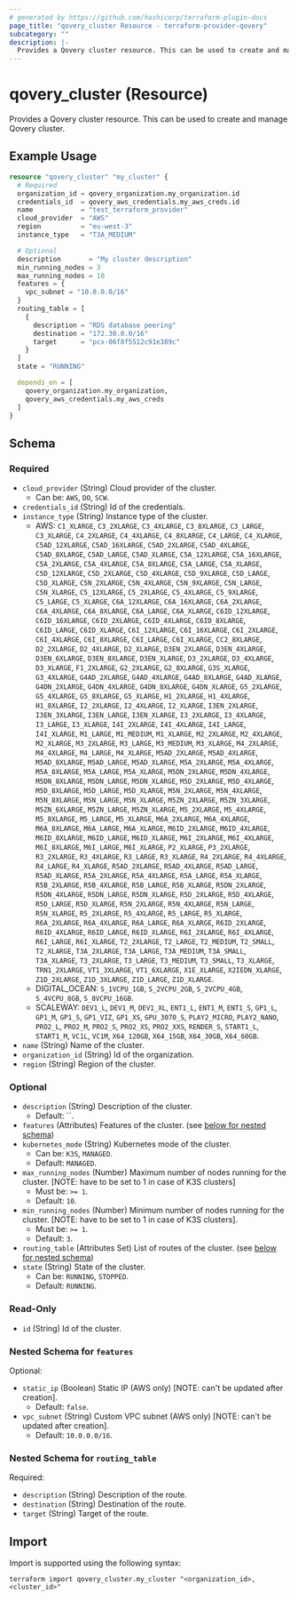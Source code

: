 ```yaml
---
# generated by https://github.com/hashicorp/terraform-plugin-docs
page_title: "qovery_cluster Resource - terraform-provider-qovery"
subcategory: ""
description: |-
  Provides a Qovery cluster resource. This can be used to create and manage Qovery cluster.
---
```


# qovery_cluster (Resource)

Provides a Qovery cluster resource. This can be used to create and manage Qovery cluster.

## Example Usage

```terraform
resource "qovery_cluster" "my_cluster" {
  # Required
  organization_id = qovery_organization.my_organization.id
  credentials_id  = qovery_aws_credentials.my_aws_creds.id
  name            = "test_terraform_provider"
  cloud_provider  = "AWS"
  region          = "eu-west-3"
  instance_type   = "T3A_MEDIUM"

  # Optional
  description       = "My cluster description"
  min_running_nodes = 3
  max_running_nodes = 10
  features = {
    vpc_subnet = "10.0.0.0/16"
  }
  routing_table = [
    {
      description = "RDS database peering"
      destination = "172.30.0.0/16"
      target      = "pcx-06f8f5512c91e389c"
    }
  ]
  state = "RUNNING"

  depends_on = [
    qovery_organization.my_organization,
    qovery_aws_credentials.my_aws_creds
  ]
}
```

<!-- schema generated by tfplugindocs -->
## Schema

### Required

- `cloud_provider` (String) Cloud provider of the cluster.
	- Can be: `AWS`, `DO`, `SCW`.
- `credentials_id` (String) Id of the credentials.
- `instance_type` (String) Instance type of the cluster.
	- AWS: `C1_XLARGE`, `C3_2XLARGE`, `C3_4XLARGE`, `C3_8XLARGE`, `C3_LARGE`, `C3_XLARGE`, `C4_2XLARGE`, `C4_4XLARGE`, `C4_8XLARGE`, `C4_LARGE`, `C4_XLARGE`, `C5AD_12XLARGE`, `C5AD_16XLARGE`, `C5AD_2XLARGE`, `C5AD_4XLARGE`, `C5AD_8XLARGE`, `C5AD_LARGE`, `C5AD_XLARGE`, `C5A_12XLARGE`, `C5A_16XLARGE`, `C5A_2XLARGE`, `C5A_4XLARGE`, `C5A_8XLARGE`, `C5A_LARGE`, `C5A_XLARGE`, `C5D_12XLARGE`, `C5D_2XLARGE`, `C5D_4XLARGE`, `C5D_9XLARGE`, `C5D_LARGE`, `C5D_XLARGE`, `C5N_2XLARGE`, `C5N_4XLARGE`, `C5N_9XLARGE`, `C5N_LARGE`, `C5N_XLARGE`, `C5_12XLARGE`, `C5_2XLARGE`, `C5_4XLARGE`, `C5_9XLARGE`, `C5_LARGE`, `C5_XLARGE`, `C6A_12XLARGE`, `C6A_16XLARGE`, `C6A_2XLARGE`, `C6A_4XLARGE`, `C6A_8XLARGE`, `C6A_LARGE`, `C6A_XLARGE`, `C6ID_12XLARGE`, `C6ID_16XLARGE`, `C6ID_2XLARGE`, `C6ID_4XLARGE`, `C6ID_8XLARGE`, `C6ID_LARGE`, `C6ID_XLARGE`, `C6I_12XLARGE`, `C6I_16XLARGE`, `C6I_2XLARGE`, `C6I_4XLARGE`, `C6I_8XLARGE`, `C6I_LARGE`, `C6I_XLARGE`, `CC2_8XLARGE`, `D2_2XLARGE`, `D2_4XLARGE`, `D2_XLARGE`, `D3EN_2XLARGE`, `D3EN_4XLARGE`, `D3EN_6XLARGE`, `D3EN_8XLARGE`, `D3EN_XLARGE`, `D3_2XLARGE`, `D3_4XLARGE`, `D3_XLARGE`, `F1_2XLARGE`, `G2_2XLARGE`, `G2_8XLARGE`, `G3S_XLARGE`, `G3_4XLARGE`, `G4AD_2XLARGE`, `G4AD_4XLARGE`, `G4AD_8XLARGE`, `G4AD_XLARGE`, `G4DN_2XLARGE`, `G4DN_4XLARGE`, `G4DN_8XLARGE`, `G4DN_XLARGE`, `G5_2XLARGE`, `G5_4XLARGE`, `G5_8XLARGE`, `G5_XLARGE`, `H1_2XLARGE`, `H1_4XLARGE`, `H1_8XLARGE`, `I2_2XLARGE`, `I2_4XLARGE`, `I2_XLARGE`, `I3EN_2XLARGE`, `I3EN_3XLARGE`, `I3EN_LARGE`, `I3EN_XLARGE`, `I3_2XLARGE`, `I3_4XLARGE`, `I3_LARGE`, `I3_XLARGE`, `I4I_2XLARGE`, `I4I_4XLARGE`, `I4I_LARGE`, `I4I_XLARGE`, `M1_LARGE`, `M1_MEDIUM`, `M1_XLARGE`, `M2_2XLARGE`, `M2_4XLARGE`, `M2_XLARGE`, `M3_2XLARGE`, `M3_LARGE`, `M3_MEDIUM`, `M3_XLARGE`, `M4_2XLARGE`, `M4_4XLARGE`, `M4_LARGE`, `M4_XLARGE`, `M5AD_2XLARGE`, `M5AD_4XLARGE`, `M5AD_8XLARGE`, `M5AD_LARGE`, `M5AD_XLARGE`, `M5A_2XLARGE`, `M5A_4XLARGE`, `M5A_8XLARGE`, `M5A_LARGE`, `M5A_XLARGE`, `M5DN_2XLARGE`, `M5DN_4XLARGE`, `M5DN_8XLARGE`, `M5DN_LARGE`, `M5DN_XLARGE`, `M5D_2XLARGE`, `M5D_4XLARGE`, `M5D_8XLARGE`, `M5D_LARGE`, `M5D_XLARGE`, `M5N_2XLARGE`, `M5N_4XLARGE`, `M5N_8XLARGE`, `M5N_LARGE`, `M5N_XLARGE`, `M5ZN_2XLARGE`, `M5ZN_3XLARGE`, `M5ZN_6XLARGE`, `M5ZN_LARGE`, `M5ZN_XLARGE`, `M5_2XLARGE`, `M5_4XLARGE`, `M5_8XLARGE`, `M5_LARGE`, `M5_XLARGE`, `M6A_2XLARGE`, `M6A_4XLARGE`, `M6A_8XLARGE`, `M6A_LARGE`, `M6A_XLARGE`, `M6ID_2XLARGE`, `M6ID_4XLARGE`, `M6ID_8XLARGE`, `M6ID_LARGE`, `M6ID_XLARGE`, `M6I_2XLARGE`, `M6I_4XLARGE`, `M6I_8XLARGE`, `M6I_LARGE`, `M6I_XLARGE`, `P2_XLARGE`, `P3_2XLARGE`, `R3_2XLARGE`, `R3_4XLARGE`, `R3_LARGE`, `R3_XLARGE`, `R4_2XLARGE`, `R4_4XLARGE`, `R4_LARGE`, `R4_XLARGE`, `R5AD_2XLARGE`, `R5AD_4XLARGE`, `R5AD_LARGE`, `R5AD_XLARGE`, `R5A_2XLARGE`, `R5A_4XLARGE`, `R5A_LARGE`, `R5A_XLARGE`, `R5B_2XLARGE`, `R5B_4XLARGE`, `R5B_LARGE`, `R5B_XLARGE`, `R5DN_2XLARGE`, `R5DN_4XLARGE`, `R5DN_LARGE`, `R5DN_XLARGE`, `R5D_2XLARGE`, `R5D_4XLARGE`, `R5D_LARGE`, `R5D_XLARGE`, `R5N_2XLARGE`, `R5N_4XLARGE`, `R5N_LARGE`, `R5N_XLARGE`, `R5_2XLARGE`, `R5_4XLARGE`, `R5_LARGE`, `R5_XLARGE`, `R6A_2XLARGE`, `R6A_4XLARGE`, `R6A_LARGE`, `R6A_XLARGE`, `R6ID_2XLARGE`, `R6ID_4XLARGE`, `R6ID_LARGE`, `R6ID_XLARGE`, `R6I_2XLARGE`, `R6I_4XLARGE`, `R6I_LARGE`, `R6I_XLARGE`, `T2_2XLARGE`, `T2_LARGE`, `T2_MEDIUM`, `T2_SMALL`, `T2_XLARGE`, `T3A_2XLARGE`, `T3A_LARGE`, `T3A_MEDIUM`, `T3A_SMALL`, `T3A_XLARGE`, `T3_2XLARGE`, `T3_LARGE`, `T3_MEDIUM`, `T3_SMALL`, `T3_XLARGE`, `TRN1_2XLARGE`, `VT1_3XLARGE`, `VT1_6XLARGE`, `X1E_XLARGE`, `X2IEDN_XLARGE`, `Z1D_2XLARGE`, `Z1D_3XLARGE`, `Z1D_LARGE`, `Z1D_XLARGE`.
	- DIGITAL_OCEAN: `S_1VCPU_1GB`, `S_2VCPU_2GB`, `S_2VCPU_4GB`, `S_4VCPU_8GB`, `S_8VCPU_16GB`.
	- SCALEWAY: `DEV1_L`, `DEV1_M`, `DEV1_XL`, `ENT1_L`, `ENT1_M`, `ENT1_S`, `GP1_L`, `GP1_M`, `GP1_S`, `GP1_VIZ`, `GP1_XS`, `GPU_3070_S`, `PLAY2_MICRO`, `PLAY2_NANO`, `PRO2_L`, `PRO2_M`, `PRO2_S`, `PRO2_XS`, `PRO2_XXS`, `RENDER_S`, `START1_L`, `START1_M`, `VC1L`, `VC1M`, `X64_120GB`, `X64_15GB`, `X64_30GB`, `X64_60GB`.
- `name` (String) Name of the cluster.
- `organization_id` (String) Id of the organization.
- `region` (String) Region of the cluster.

### Optional

- `description` (String) Description of the cluster.
	- Default: ``.
- `features` (Attributes) Features of the cluster. (see [below for nested schema](#nestedatt--features))
- `kubernetes_mode` (String) Kubernetes mode of the cluster.
	- Can be: `K3S`, `MANAGED`.
	- Default: `MANAGED`.
- `max_running_nodes` (Number) Maximum number of nodes running for the cluster. [NOTE: have to be set to 1 in case of K3S clusters]
	- Must be: `>= 1`.
	- Default: `10`.
- `min_running_nodes` (Number) Minimum number of nodes running for the cluster. [NOTE: have to be set to 1 in case of K3S clusters].
	- Must be: `>= 1`.
	- Default: `3`.
- `routing_table` (Attributes Set) List of routes of the cluster. (see [below for nested schema](#nestedatt--routing_table))
- `state` (String) State of the cluster.
	- Can be: `RUNNING`, `STOPPED`.
	- Default: `RUNNING`.

### Read-Only

- `id` (String) Id of the cluster.

<a id="nestedatt--features"></a>
### Nested Schema for `features`

Optional:

- `static_ip` (Boolean) Static IP (AWS only) [NOTE: can't be updated after creation].
	- Default: `false`.
- `vpc_subnet` (String) Custom VPC subnet (AWS only) [NOTE: can't be updated after creation].
	- Default: `10.0.0.0/16`.


<a id="nestedatt--routing_table"></a>
### Nested Schema for `routing_table`

Required:

- `description` (String) Description of the route.
- `destination` (String) Destination of the route.
- `target` (String) Target of the route.

## Import

Import is supported using the following syntax:

```shell
terraform import qovery_cluster.my_cluster "<organization_id>,<cluster_id>"
```
